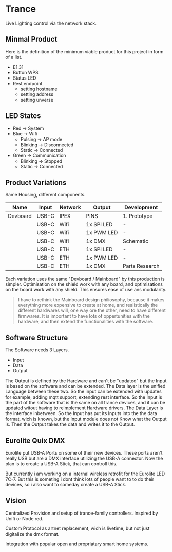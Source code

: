 

# Trance

Live Lighting control via the network stack.

## Minmal Product

Here is the definition of the minimum viable product for this project in form of a list.

- E1.31
- Button WPS
- Status LED
- Rest endpoint
  - setting hostname
  - setting address
  - setting unverse

## LED States

- Red -> System
- Blue -> Wifi
  - Pulsing -> AP mode
  - Blinking -> Disconnected
  - Static -> Connected
- Green -> Communication
  - Blinking -> Stopped
  - Static -> Connected

## Product Variations

Same Housing, different components.

| Name     | Input | Network | Output     | Development    |
| -------- | ----- | ------- | ---------- | -------------- |
| Devboard | USB-C | IPEX    | PINS       | 1. Prototype   |
|          | USB-C | Wifi    | 1x SPI LED | -              |
|          | USB-C | Wifi    | 1x PWM LED | -              |
|          | USB-C | Wifi    | 1x DMX     | Schematic      |
|          | USB-C | ETH     | 1x SPI LED | -              |
|          | USB-C | ETH     | 1x PWM LED | -              |
|          | USB-C | ETH     | 1x DMX     | Parts Research |

Each variation uses the same "Devboard / Mainboard" by this production is simpler. Optimisation on the shield work with any board, and optimisations on the board work with any shield. This ensures ease of use ans modularity.

> I have to rethink the Mainboard design philiosophy, because it makes everything more expensive to create at home, and realistically the different hardwares will, one way ore the other, need to have different firmwares. It is important to have lots of oppertunities with the hardware, and then extend the functionalities with the software.

## Software Structure

The Software needs 3 Layers.

- Input
- Data
- Output

The Output is defined by the Hardware and can't be "updated" but the Input is based on the software and can be extended. The Data layer is the unified Language between these two. So the input can be extended with updates for example, adding mqtt support, extending rest interface. So the Input is the part of the software that is the same on all trance devices, and it can be updated witout having to reimplement Hardware drivers. The Data Layer is the interface inbetween. So the Input has put its Inputs into the the data format, wich is known, but the Input module does not Know what the Output is. Then the Output takes the data and writes it to the Output.

## Eurolite Quix DMX

Eurolite put USB-A Ports on some of their new devices. These ports aren't really USB but are a DMX interface utilizing the USB-A connector. Now the plan is to create a USB-A Stick, that can controll this.

But currently i am working on a internal wireless retrofit for the Eurolite LED 7C-7. But this is someting i dont think lots of people want to to do their devices, so i also want to someday create a USB-A Stick.

## Vision

Centralized Provision and setup of trance-family controllers. Inspired by Unifi or Node red.

Custom Protocol as artnet replacement, wich is livetime, but not just digitalize the dmx format.

Integration with popular open and propriatary smart home systems.